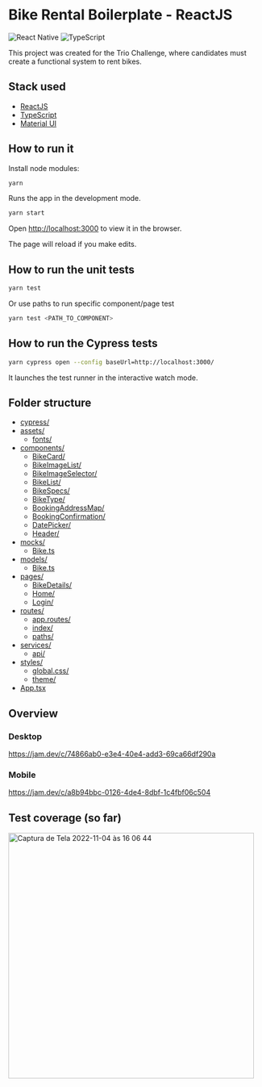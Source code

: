 # Bike Rental Boilerplate - ReactJS

![React Native](https://img.shields.io/badge/react-18.2.0-green?style=flat-square) ![TypeScript](https://img.shields.io/badge/-TypeScript-blue?style=flat-square)

This project was created for the Trio Challenge, where candidates must create a functional system to rent bikes.

## Stack used

- [ReactJS](https://reactjs.org/docs/getting-started.html)
- [TypeScript](https://www.typescriptlang.org/docs/)
- [Material UI](https://mui.com/pt/material-ui/getting-started/overview/)

## How to run it

Install node modules:

```sh
yarn
```

Runs the app in the development mode.

```sh
yarn start
```

Open [http://localhost:3000](http://localhost:3000) to view it in the browser.

The page will reload if you make edits.

## How to run the unit tests

```sh
yarn test
```

Or use paths to run specific component/page test

```sh
yarn test <PATH_TO_COMPONENT>
```

## How to run the Cypress tests

```sh
yarn cypress open --config baseUrl=http://localhost:3000/
```

It launches the test runner in the interactive watch mode.

## Folder structure
- [cypress/](cypress/e2e/bikerent.cy.ts)
- [assets/](./src/assets)
  - [fonts/](./src/assets/fonts)
- [components/](./src/components)
  - [BikeCard/](./src/components/BikeCard)
  - [BikeImageList/](./src/components/BikeImageList)
  - [BikeImageSelector/](./src/components/BikeImageSelector)
  - [BikeList/](./src/components/BikeList)
  - [BikeSpecs/](./src/components/BikeSpecs)
  - [BikeType/](./src/components/BikeType)
  - [BookingAddressMap/](./src/components/BookingAddressMap)
  - [BookingConfirmation/](./src/components/BookingConfirmation)
  - [DatePicker/](./src/components/DatePicker)
  - [Header/](./src/components/Header)
- [mocks/](./src/mocks)
  - [Bike.ts](./src/mocks/Bike.ts)
- [models/](./src/models)
  - [Bike.ts](./src/models/Bike.ts)
- [pages/](./src/pages)
  - [BikeDetails/](./src/pages/BikeDetails)
  - [Home/](./src/pages/Home)
  - [Login/](./src/pages/Login)
- [routes/](./src/routes)
  - [app.routes/](./src/routes/app.routes.tsx)
  - [index/](./src/routes/index.tsx)
  - [paths/](./src/routes/paths.ts)
- [services/](./src/services)
  - [api/](./src/services/api.ts)
- [styles/](./src/styles)
  - [global.css/](./src/styles/global.css)
  - [theme/](./src/styles/theme.ts)
- [App.tsx](./src/App.tsx)

## Overview

### Desktop

https://jam.dev/c/74866ab0-e3e4-40e4-add3-69ca66df290a

### Mobile

https://jam.dev/c/a8b94bbc-0126-4de4-8dbf-1c4fbf06c504

## Test coverage (so far)

<img width="487" alt="Captura de Tela 2022-11-04 às 16 06 44" src="https://github.com/simaofreire/trio-bike-rent/assets/51380943/d544be89-9f79-4efd-bd51-9a28f7b7ecd8">
